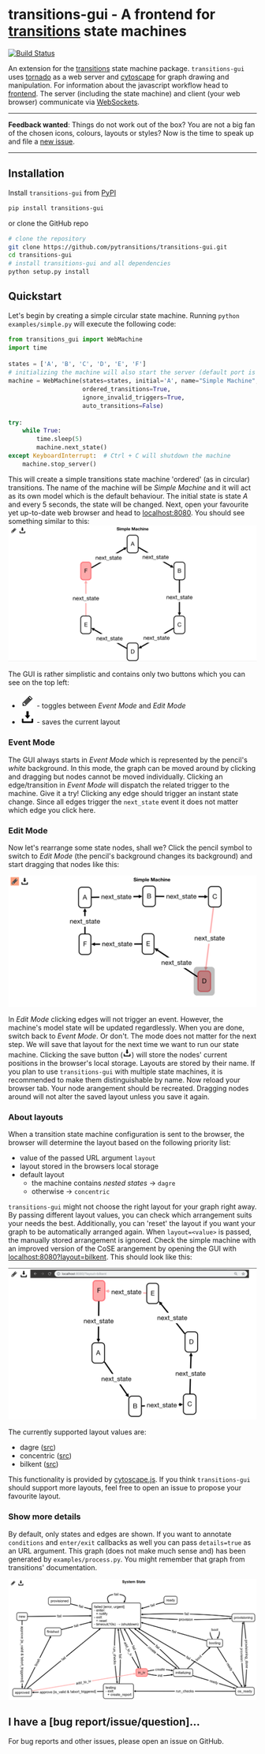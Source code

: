 
# transitions-gui - A frontend for [transitions](https://github.com/pytransitions/transitions) state machines 
[![Build Status](https://travis-ci.org/pytransitions/transitions-gui.svg?branch=master)](https://travis-ci.org/pytransitions/transitions-gui)

An extension for the [transitions](https://github.com/pytransitions/transitions) state machine package.
`transitions-gui` uses [tornado](https://www.tornadoweb.org) as a web server and [cytoscape](http://js.cytoscape.org) for graph drawing and manipulation. For information about the javascript workflow head to [frontend](./frontend).
The server (including the state machine) and client (your web browser) communicate via [WebSockets](https://developer.mozilla.org/en-US/docs/Web/API/WebSockets_API).

***
**Feedback wanted**: Things do not work out of the box? You are not a big fan of the chosen icons, colours, layouts or styles? Now is the time to speak up and file a [new issue](https://github.com/aleneum/transitions-gui/issues/new).
***

## Installation

Install `transitions-gui` from [PyPI](https://pypi.org/project/transitions-gui/)

```bash
pip install transitions-gui
```

or clone the GitHub repo

```bash
# clone the repository
git clone https://github.com/pytransitions/transitions-gui.git
cd transitions-gui
# install transitions-gui and all dependencies
python setup.py install
```

## Quickstart

Let's begin by creating a simple circular state machine.
Running `python examples/simple.py` will execute the following code:

```python
from transitions_gui import WebMachine
import time

states = ['A', 'B', 'C', 'D', 'E', 'F']
# initializing the machine will also start the server (default port is 8080)
machine = WebMachine(states=states, initial='A', name="Simple Machine",
                     ordered_transitions=True,
                     ignore_invalid_triggers=True,
                     auto_transitions=False)

try:
    while True:
        time.sleep(5)
        machine.next_state()
except KeyboardInterrupt:  # Ctrl + C will shutdown the machine
    machine.stop_server()
```

This will create a simple transitions state machine 'ordered' (as in circular) transitions. The name of the machine will be *Simple Machine* and it will act as its own model which is the default behaviour. The initial state is state *A* and every 5 seconds, the state will be changed. Next, open your favourite yet up-to-date web browser and head to [localhost:8080](http://localhost:8080). You should see something similar to this:
![initial view](doc/img/initial-view.png)

The GUI is rather simplistic and contains only two buttons which you can see on the top left:

* ![pencil](doc/img/pencil.png) - toggles between *Event Mode* and *Edit Mode*
* ![save](doc/img/save.png) - saves the current layout

### Event Mode

The GUI always starts in *Event Mode* which is represented by the pencil's *white* background. In this mode, the graph can be moved around by clicking and dragging but nodes cannot be moved individually. Clicking an edge/transition in *Event Mode* will dispatch the related trigger to the machine. Give it a try! Clicking any edge should trigger an instant state change. Since all edges trigger the `next_state` event it does not matter which edge you click here.

### Edit Mode

Now let's rearrange some state nodes, shall we? Click the pencil symbol to switch to *Edit Mode* (the pencil's background changes its background) and start dragging that nodes like this:

![](doc/img/edit-view.png)

In *Edit Mode* clicking edges will not trigger an event. However, the machine's model state will be updated regardlessly.
When you are done, switch back to *Event Mode*. Or don't. The mode does not matter for the next step. We will save that layout for the next time we want to run our state machine. Clicking the save button (<img src="transitions_gui/static/img/save.svg" height="18" />) will store the nodes' current positions in the browser's local storage. Layouts are stored by their name. If you plan to use `transitions-gui` with multiple state machines, it is recommended to make them distinguishable by name. Now reload your browser tab. Your node arangement should be recreated.
Dragging nodes around will not alter the saved layout unless you save it again.

### About layouts

When a transition state machine configuration is sent to the browser, the browser will determine the layout based on the following priority list:

* value of the passed URL argument `layout`
* layout stored in the browsers local storage
* default layout
  - the machine contains *nested states* -> `dagre`
  - otherwise -> `concentric`
  
`transitions-gui` might not choose the right layout for your graph right away. By passing different layout values, you can check which arrangement suits your needs the best. Additionally, you can 'reset' the layout if you want your graph to be automatically arranged again. When `layout=<value>` is passed, the manually stored arrangement is ignored. Check the simple machine with an improved version of the CoSE arangement by opening the GUI with [localhost:8080?layout=bilkent](http://localhost:8080?layout=bilkent). This should look like this:

![bilkent](doc/img/load-layout.png)

The currently supported layout values are:

* dagre ([src](https://github.com/cytoscape/cytoscape.js-dagre))
* concentric ([src](http://js.cytoscape.org/#layouts/concentric))
* bilkent ([src](https://github.com/cytoscape/cytoscape.js-cose-bilkent))

This functionality is provided by [cytoscape.js](http://js.cytoscape.org/). If you think `transitions-gui` should support more layouts, feel free to open an issue to propose your favourite layout.

### Show more details

By default, only states and edges are shown.
If you want to annotate `conditions` and `enter/exit` callbacks as well you can pass `details=true` as an URL argument.
This graph (does not make much sense and) has been generated by `examples/process.py`.
You might remember that graph from transitions' documentation.

![](doc/img/example-graph.png)

## I have a [bug report/issue/question]...

For bug reports and other issues, please open an issue on GitHub.
